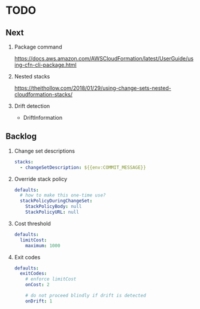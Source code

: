 # TODO

## Next

1. Package command

   <https://docs.aws.amazon.com/AWSCloudFormation/latest/UserGuide/using-cfn-cli-package.html>

1. Nested stacks

    <https://theithollow.com/2018/01/29/using-change-sets-nested-cloudformation-stacks/>

1. Drift detection

   - DriftInformation

## Backlog

1. Change set descriptions

   ```yaml
   stacks:
     - changeSetDescription: ${{env:COMMIT_MESSAGE}}
   ```

1. Override stack policy

   ```yaml
   defaults:
     # how to make this one-time use?
     stackPolicyDuringChangeSet:
       StackPolicyBody: null
       StackPolicyURL: null
   ```

1. Cost threshold

   ```yaml
   defaults:
     limitCost:
       maximum: 1000
   ```

1. Exit codes

   ```yaml
   defaults:
     exitCodes:
       # enforce limitCost
       onCost: 2

       # do not proceed blindly if drift is detected
       onDrift: 1
   ```
